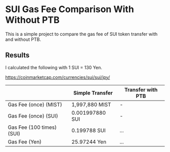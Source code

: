 # SUI Gas Fee Comparison With Without PTB

This is a simple project to compare the gas fee of SUI token transfer with and without PTB.

## Results

I calculated the following with 1 SUI = 130 Yen.

https://coinmarketcap.com/currencies/sui/sui/jpy/

| |Simple Transfer|Transfer with PTB|
|---|---|---|
|Gas Fee (once) (MIST)|1,997,880 MIST| - |
|Gas Fee (once) (SUI)|0.001997880 SUI| - |
|Gas Fee (100 times) (SUI)|0.199788 SUI| ... |
|Gas Fee (Yen) | 25.97244 Yen | ... |
